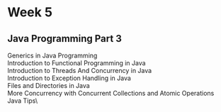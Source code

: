 # Week 5

## Java Programming Part 3
Generics in Java Programming\
Introduction to Functional Programming in Java\
Introduction to Threads And Concurrency in Java\
Introduction to Exception Handling in Java\
Files and Directories in Java\
More Concurrency with Concurrent Collections and Atomic Operations\
Java Tips\
